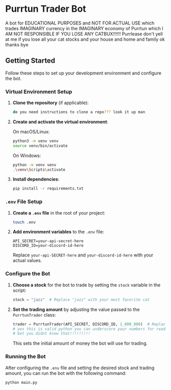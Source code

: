 # Purrtun Trader Bot

A bot for EDUCATIONAL PURPOSES and NOT FOR ACTUAL USE which trades IMAGINARY currency in the IMAGINARY economy of Purrtun which I AM NOT RESPONSIBLE IF YOU LOSE ANY CATBUX!!!!!! Purrlease don't yell at me if you lose all your cat stocks and your house and home and family ok thanks bye

## Getting Started

Follow these steps to set up your development environment and configure the bot.

### Virtual Environment Setup

1. **Clone the repository** (if applicable):
    ```bash
    do you need instructions to clone a repo??? look it up man
    ```

2. **Create and activate the virtual environment**:

    On macOS/Linux:
    ```bash
    python3 -m venv venv
    source venv/bin/activate
    ```

    On Windows:
    ```bash
    python -m venv venv
    .\venv\Scripts\activate
    ```

3. **Install dependencies**:
    ```bash
    pip install -r requirements.txt
    ```

### `.env` File Setup

1. **Create a `.env` file** in the root of your project:
    ```bash
    touch .env
    ```

2. **Add environment variables** to the `.env` file:
    ```env
    API_SECRET=your-api-secret-here
    DISCORD_ID=your-discord-id-here
    ```

    Replace `your-api-SECRET-here` and `your-discord-id-here` with your actual values.

### Configure the Bot

1. **Choose a stock** for the bot to trade by setting the `stock` variable in the script:
    ```python
    stock = "jazz"  # Replace "jazz" with your most favorite cat
    ```

2. **Set the trading amount** by adjusting the value passed to the `PurrtunTrader` class:
    ```python
    trader = PurrtunTrader(API_SECRET, DISCORD_ID, 1_000_000)  # Replace 1_000_000 with your desired amount
   # yes this is valid python you can underscore your numbers for readability
   # bet you didnt know that!!!!!!!!!
    ```

    This sets the initial amount of money the bot will use for trading.

### Running the Bot

After configuring the `.env` file and setting the desired stock and trading amount, you can run the bot with the following command:

```bash
python main.py
